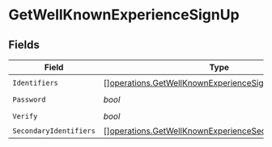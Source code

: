 # GetWellKnownExperienceSignUp


## Fields

| Field                                                                                                                            | Type                                                                                                                             | Required                                                                                                                         | Description                                                                                                                      |
| -------------------------------------------------------------------------------------------------------------------------------- | -------------------------------------------------------------------------------------------------------------------------------- | -------------------------------------------------------------------------------------------------------------------------------- | -------------------------------------------------------------------------------------------------------------------------------- |
| `Identifiers`                                                                                                                    | [][operations.GetWellKnownExperienceSignUpIdentifierEnum](../../models/operations/getwellknownexperiencesignupidentifierenum.md) | :heavy_check_mark:                                                                                                               | N/A                                                                                                                              |
| `Password`                                                                                                                       | *bool*                                                                                                                           | :heavy_check_mark:                                                                                                               | N/A                                                                                                                              |
| `Verify`                                                                                                                         | *bool*                                                                                                                           | :heavy_check_mark:                                                                                                               | N/A                                                                                                                              |
| `SecondaryIdentifiers`                                                                                                           | [][operations.GetWellKnownExperienceSecondaryIdentifier](../../models/operations/getwellknownexperiencesecondaryidentifier.md)   | :heavy_minus_sign:                                                                                                               | N/A                                                                                                                              |